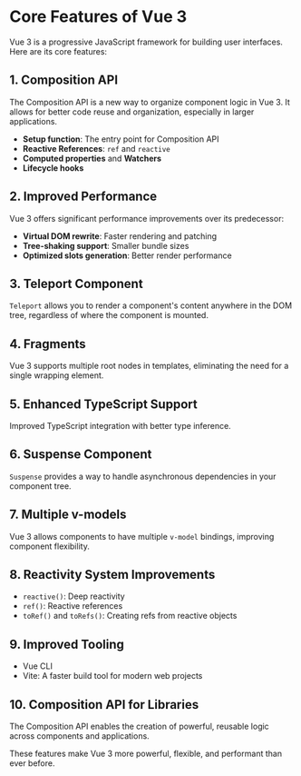 # Core Features of Vue 3

Vue 3 is a progressive JavaScript framework for building user interfaces. Here are its core features:

## 1. Composition API

The Composition API is a new way to organize component logic in Vue 3. It allows for better code reuse and organization, especially in larger applications.

- **Setup function**: The entry point for Composition API
- **Reactive References**: `ref` and `reactive`
- **Computed properties** and **Watchers**
- **Lifecycle hooks**

## 2. Improved Performance

Vue 3 offers significant performance improvements over its predecessor:

- **Virtual DOM rewrite**: Faster rendering and patching
- **Tree-shaking support**: Smaller bundle sizes
- **Optimized slots generation**: Better render performance

## 3. Teleport Component

`Teleport` allows you to render a component's content anywhere in the DOM tree, regardless of where the component is mounted.

## 4. Fragments

Vue 3 supports multiple root nodes in templates, eliminating the need for a single wrapping element.

## 5. Enhanced TypeScript Support

Improved TypeScript integration with better type inference.

## 6. Suspense Component

`Suspense` provides a way to handle asynchronous dependencies in your component tree.

## 7. Multiple v-models

Vue 3 allows components to have multiple `v-model` bindings, improving component flexibility.

## 8. Reactivity System Improvements

- `reactive()`: Deep reactivity
- `ref()`: Reactive references
- `toRef()` and `toRefs()`: Creating refs from reactive objects

## 9. Improved Tooling

- Vue CLI
- Vite: A faster build tool for modern web projects

## 10. Composition API for Libraries

The Composition API enables the creation of powerful, reusable logic across components and applications.

These features make Vue 3 more powerful, flexible, and performant than ever before.